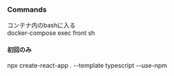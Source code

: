 ### Commands
コンテナ内のbashに入る  
docker-compose exec front sh

#### 初回のみ
npx create-react-app . --template typescript --use-npm
